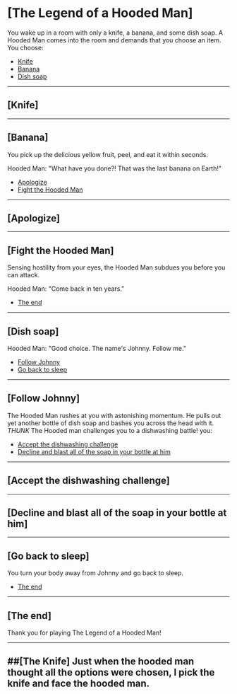 # [The Legend of a Hooded Man]
You wake up in a room with only a knife, a banana, and some dish soap. A Hooded Man comes into the room and demands that you choose an item. You choose:

- [Knife](https://github.com/Henotis/Winter-Boot#knife)
- [Banana](https://github.com/Henotis/Winter-Boot#banana)
- [Dish soap](https://github.com/Henotis/Winter-Boot#dish-soap)

---

## [Knife]


---

## [Banana]
You pick up the delicious yellow fruit, peel, and eat it within seconds.

Hooded Man: "What have you done?! That was the last banana on Earth!"

- [Apologize](https://github.com/Henotis/Winter-Boot#apologize)
- [Fight the Hooded Man](https://github.com/Henotis/Winter-Boot#fight-the-hooded-man)

---

## [Apologize]


---

## [Fight the Hooded Man]
Sensing hostility from your eyes, the Hooded Man subdues you before you can attack.

Hooded Man: "Come back in ten years."

- [The end](https://github.com/Henotis/Winter-Boot#the-end)

---

## [Dish soap]
Hooded Man: "Good choice. The name's Johnny. Follow me."

- [Follow Johnny](https://github.com/Henotis/Winter-Boot#follow-johnny)
- [Go back to sleep](https://github.com/Henotis/Winter-Boot#go-back-to-sleep)

---

## [Follow Johnny]
The Hooded Man rushes at you with astonishing momentum. 
He pulls out yet another bottle of dish soap and bashes you across the head with it. 
*THUNK* The Hooded man challenges you to a dishwashing battle! you:

- [Accept the dishwashing challenge](https://github.com/Henotis/Winter-Boot#accept-the-dishwashing-challenge)
- [Decline and blast all of the soap in your bottle at him](https://github.com/Henotis/Winter-Boot#decline-and-blast-all-of-the-soap-in-your-bottle-at-him)

---

## [Accept the dishwashing challenge]


---

## [Decline and blast all of the soap in your bottle at him]


---

## [Go back to sleep]
You turn your body away from Johnny and go back to sleep.

- [The end](https://github.com/Henotis/Winter-Boot#the-end)

---

## [The end]
Thank you for playing The Legend of a Hooded Man!

---
##[The Knife]
Just when the hooded man thought all the options were chosen, I pick the knife and face the hooded man. 
--- 